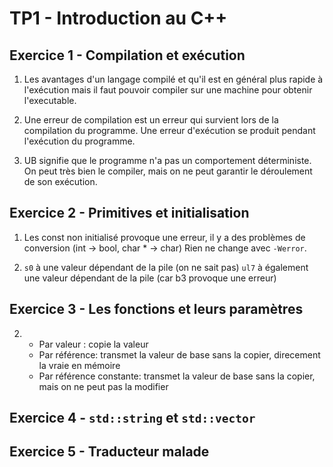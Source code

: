 # TP1 - Introduction au C++
## Exercice 1 - Compilation et exécution

1. Les avantages d'un langage compilé et qu'il est en général plus rapide à l'exécution mais il faut pouvoir compiler sur une machine pour obtenir l'executable.

2. Une erreur de compilation est un erreur qui survient lors de la compilation du programme. Une erreur d'exécution se produit pendant l'exécution du programme.

3. UB signifie que le programme n'a pas un comportement déterministe. On peut très bien le compiler, mais on ne peut garantir le déroulement de son exécution.
   

## Exercice 2 - Primitives et initialisation

1. Les const non initialisé provoque une erreur, il y a des problèmes de conversion (int -> bool, char * -> char)
   Rien ne change avec `-Werror`.

2. `s0` à une valeur dépendant de la pile (on ne sait pas)
   `ul7` à également une valeur dépendant de la pile (car b3 provoque une erreur)

## Exercice 3 - Les fonctions et leurs paramètres

2. - Par valeur : copie la valeur
   - Par référence: transmet la valeur de base sans la copier, direcement la vraie en mémoire
   - Par référence constante: transmet la valeur de base sans la copier, mais on ne peut pas la modifier

## Exercice 4 - `std::string` et `std::vector`

## Exercice 5 - Traducteur malade